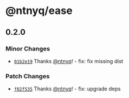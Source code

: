 # @ntnyq/ease

## 0.2.0

### Minor Changes

- [`01b2e19`](https://github.com/ntnyq/ntnyq-utils/commit/01b2e196910be1c029a1d3628acdc4b4d35595cd) Thanks [@ntnyq](https://github.com/ntnyq)! - fix: fix missing dist

### Patch Changes

- [`f02f535`](https://github.com/ntnyq/ntnyq-utils/commit/f02f535db5767f5fced94e475d64e64a6bac7ea5) Thanks [@ntnyq](https://github.com/ntnyq)! - fix: upgrade deps
